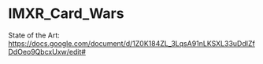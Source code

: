 # IMXR_Card_Wars

State of the Art: https://docs.google.com/document/d/1Z0K184ZL_3LqsA91nLKSXL33uDdIZfDdOeo9QbcxUxw/edit#
